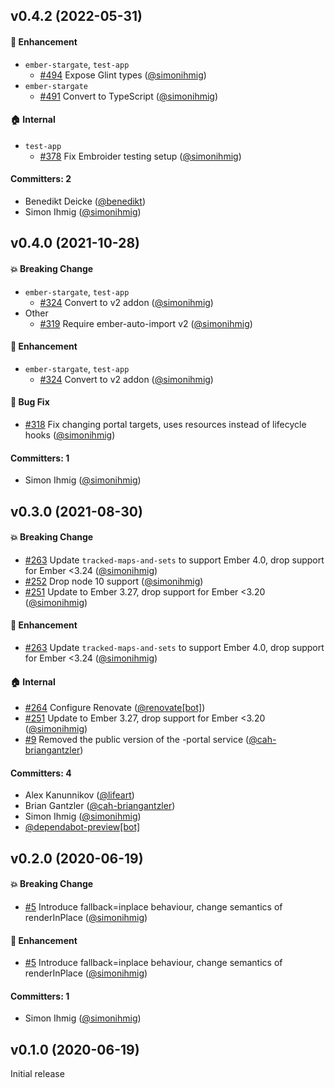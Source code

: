 


## v0.4.2 (2022-05-31)

#### :rocket: Enhancement
* `ember-stargate`, `test-app`
  * [#494](https://github.com/kaliber5/ember-stargate/pull/494) Expose Glint types ([@simonihmig](https://github.com/simonihmig))
* `ember-stargate`
  * [#491](https://github.com/kaliber5/ember-stargate/pull/491) Convert to TypeScript ([@simonihmig](https://github.com/simonihmig))

#### :house: Internal
* `test-app`
  * [#378](https://github.com/kaliber5/ember-stargate/pull/378) Fix Embroider testing setup ([@simonihmig](https://github.com/simonihmig))

#### Committers: 2
- Benedikt Deicke ([@benedikt](https://github.com/benedikt))
- Simon Ihmig ([@simonihmig](https://github.com/simonihmig))

## v0.4.0 (2021-10-28)

#### :boom: Breaking Change
* `ember-stargate`, `test-app`
  * [#324](https://github.com/kaliber5/ember-stargate/pull/324) Convert to v2 addon ([@simonihmig](https://github.com/simonihmig))
* Other
  * [#319](https://github.com/kaliber5/ember-stargate/pull/319) Require ember-auto-import v2 ([@simonihmig](https://github.com/simonihmig))

#### :rocket: Enhancement
* `ember-stargate`, `test-app`
  * [#324](https://github.com/kaliber5/ember-stargate/pull/324) Convert to v2 addon ([@simonihmig](https://github.com/simonihmig))

#### :bug: Bug Fix
* [#318](https://github.com/kaliber5/ember-stargate/pull/318) Fix changing portal targets, uses resources instead of lifecycle hooks ([@simonihmig](https://github.com/simonihmig))

#### Committers: 1
- Simon Ihmig ([@simonihmig](https://github.com/simonihmig))

## v0.3.0 (2021-08-30)

#### :boom: Breaking Change
* [#263](https://github.com/kaliber5/ember-stargate/pull/263) Update `tracked-maps-and-sets` to support Ember 4.0, drop support for Ember <3.24 ([@simonihmig](https://github.com/simonihmig))
* [#252](https://github.com/kaliber5/ember-stargate/pull/252) Drop node 10 support ([@simonihmig](https://github.com/simonihmig))
* [#251](https://github.com/kaliber5/ember-stargate/pull/251) Update to Ember 3.27, drop support for Ember <3.20 ([@simonihmig](https://github.com/simonihmig))

#### :rocket: Enhancement
* [#263](https://github.com/kaliber5/ember-stargate/pull/263) Update `tracked-maps-and-sets` to support Ember 4.0, drop support for Ember <3.24 ([@simonihmig](https://github.com/simonihmig))

#### :house: Internal
* [#264](https://github.com/kaliber5/ember-stargate/pull/264) Configure Renovate ([@renovate[bot]](https://github.com/apps/renovate))
* [#251](https://github.com/kaliber5/ember-stargate/pull/251) Update to Ember 3.27, drop support for Ember <3.20 ([@simonihmig](https://github.com/simonihmig))
* [#9](https://github.com/kaliber5/ember-stargate/pull/9) Removed the public version of the -portal service ([@cah-briangantzler](https://github.com/cah-briangantzler))

#### Committers: 4
- Alex Kanunnikov ([@lifeart](https://github.com/lifeart))
- Brian Gantzler ([@cah-briangantzler](https://github.com/cah-briangantzler))
- Simon Ihmig ([@simonihmig](https://github.com/simonihmig))
- [@dependabot-preview[bot]](https://github.com/apps/dependabot-preview)

## v0.2.0 (2020-06-19)

#### :boom: Breaking Change
* [#5](https://github.com/kaliber5/ember-stargate/pull/5) Introduce fallback=inplace behaviour, change semantics of renderInPlace ([@simonihmig](https://github.com/simonihmig))

#### :rocket: Enhancement
* [#5](https://github.com/kaliber5/ember-stargate/pull/5) Introduce fallback=inplace behaviour, change semantics of renderInPlace ([@simonihmig](https://github.com/simonihmig))

#### Committers: 1
- Simon Ihmig ([@simonihmig](https://github.com/simonihmig))

## v0.1.0 (2020-06-19)

Initial release
